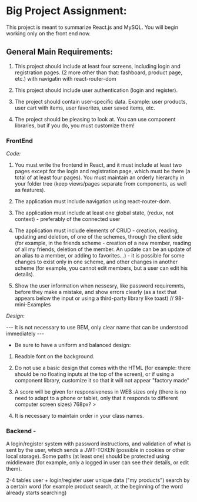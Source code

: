 # Big Project Assignment:

This project is meant to summarize React.js and MySQL. You will begin working only on the front end now.

## General Main Requirements:

1. This project should include at least four screens, including login and registration pages. (2 more other than that: fashboard, product page, etc.) with navigatin with react-router-dom

2. This project should include user authentication (login and register).

3. The project should contain user-specific data. Example: user products, user cart with items, user favorites, user saved items, etc.

4. The project should be pleasing to look at. You can use component libraries, but if you do, you must customize them!

### FrontEnd

*Code:*
1. You must write the frontend in React, and it must include at least two pages except for the login and registration page, which must be there (a total of at least four pages). You must maintain an orderly hierarchy in your folder tree (keep views/pages separate from components, as well as features).

2. The application must include navigation using react-router-dom.

3. The application must include at least one global state, (redux, not context) - preferably of the connected user

4. The application must include elements of CRUD - creation, reading, updating and deletion, of one of the schemes, through the client side (for example, in the friends scheme - creation of a new member, reading of all my friends, deletion of the member. An update can be an update of an alias to a member, or adding to favorites...) - it is possible for some changes to exist only in one scheme, and other changes in another scheme (for example, you cannot edit members, but a user can edit his details).

5. Show the user information when nessesry, like password requiremnts, before they make a mistake, and show errors clearly (as a text that appears below the input or using a third-party library like toast)
// 98-mini-Examples

*Design:*

--- It is not necessary to use BEM, only clear name that can be understood immediately ---

- Be sure to have a uniform and balanced design:

1. Readble font on the background.

2. Do not use a basic design that comes with the HTML (for example: there should be no floating inputs at the top of the screen), or if using a component library, customize it so that it will not appear "factory made"

3. A score will be given for responsiveness in WEB sizes only (there is no need to adapt to a phone or tablet, only that it responds to different computer screen sizes) 768px? >

4. It is necessary to maintain order in your class names.


### Backend -

A login/register system with password instructions, and validation of what is sent by the user, which sends a JWT-TOKEN (possible in cookies or other local storage). Some paths (at least one) should be protected using middleware (for example, only a logged in user can see their details, or edit them).

2-4 tables
user + login/register
user unique data ("my products")
search by a certain word (for example product search, at the beginning of the word already starts searching)
